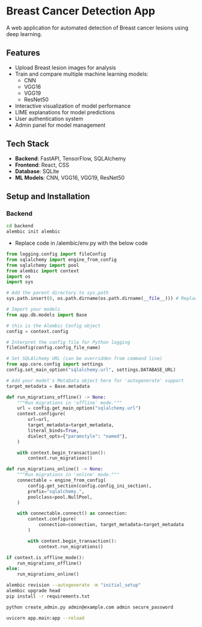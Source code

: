# Breast Cancer Detection App

A web application for automated detection of Breast cancer lesions using deep learning.

## Features

- Upload Breast lesion images for analysis
- Train and compare multiple machine learning models:
  - CNN
  - VGG16
  - VGG19
  - ResNet50
- Interactive visualization of model performance
- LIME explanations for model predictions
- User authentication system
- Admin panel for model management

## Tech Stack

- **Backend**: FastAPI, TensorFlow, SQLAlchemy
- **Frontend**: React, CSS
- **Database**: SQLite
- **ML Models**: CNN, VGG16, VGG19, ResNet50

## Setup and Installation

### Backend

```bash
cd backend
alembic init alembic

```
- Replace code in /alembic/env.py with the below code

```python
from logging.config import fileConfig
from sqlalchemy import engine_from_config
from sqlalchemy import pool
from alembic import context
import os
import sys

# Add the parent directory to sys.path
sys.path.insert(0, os.path.dirname(os.path.dirname(__file__))) # Replace __file__ by file if using windows

# Import your models
from app.db.models import Base

# this is the Alembic Config object
config = context.config

# Interpret the config file for Python logging
fileConfig(config.config_file_name)

# Set SQLAlchemy URL (can be overridden from command line)
from app.core.config import settings
config.set_main_option("sqlalchemy.url", settings.DATABASE_URL)

# Add your model's MetaData object here for 'autogenerate' support
target_metadata = Base.metadata

def run_migrations_offline() -> None:
    """Run migrations in 'offline' mode."""
    url = config.get_main_option("sqlalchemy.url")
    context.configure(
        url=url,
        target_metadata=target_metadata,
        literal_binds=True,
        dialect_opts={"paramstyle": "named"},
    )

    with context.begin_transaction():
        context.run_migrations()

def run_migrations_online() -> None:
    """Run migrations in 'online' mode."""
    connectable = engine_from_config(
        config.get_section(config.config_ini_section),
        prefix="sqlalchemy.",
        poolclass=pool.NullPool,
    )

    with connectable.connect() as connection:
        context.configure(
            connection=connection, target_metadata=target_metadata
        )

        with context.begin_transaction():
            context.run_migrations()

if context.is_offline_mode():
    run_migrations_offline()
else:
    run_migrations_online()
```

```bash
alembic revision --autogenerate -m "initial_setup"
alembic upgrade head
pip install -r requirements.txt

python create_admin.py admin@example.com admin secure_password

uvicorn app.main:app --reload
```
